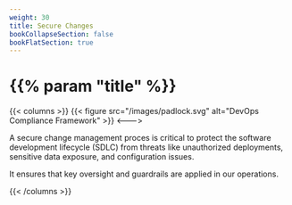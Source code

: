 ```yaml
---
weight: 30
title: Secure Changes
bookCollapseSection: false
bookFlatSection: true
---
```


# {{% param "title" %}}

{{< columns >}}
{{< figure src="/images/padlock.svg" alt="DevOps Compliance Framework" >}}
<--->

A secure change management proces is critical to protect the software development lifecycle (SDLC) from threats like unauthorized deployments, sensitive data exposure, and configuration issues. 

It ensures that key oversight and guardrails are applied in our operations.

{{< /columns >}}
